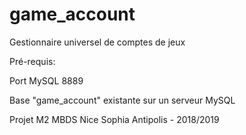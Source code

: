 # game_account
Gestionnaire universel de comptes de jeux


Pré-requis:

Port MySQL 8889

Base "game_account" existante sur un serveur MySQL


Projet M2 MBDS Nice Sophia Antipolis - 2018/2019
